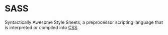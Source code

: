 # SASS
Syntactically Awesome Style Sheets, a preprocessor scripting language that is interpreted or compiled into [CSS](/wiki/css).